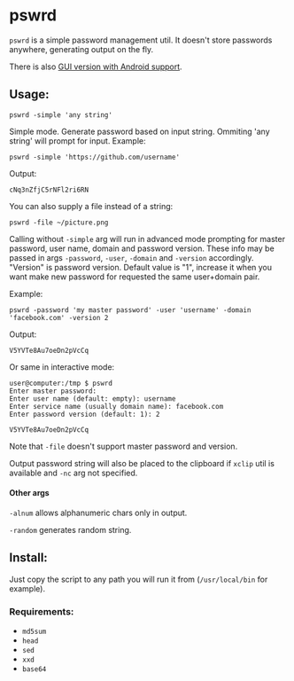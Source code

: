 pswrd
=====

`pswrd` is a simple password management util. It doesn't store passwords anywhere, generating output on the fly.

There is also [GUI version with Android support](https://github.com/rekcuFniarB/pswrd.py#readme).


Usage:
------

    pswrd -simple 'any string'

Simple mode. Generate password based on input string. Ommiting 'any string' will prompt for input. Example:

    pswrd -simple 'https://github.com/username'

Output:

    cNq3nZfjC5rNFl2ri6RN

You can also supply a file instead of a string:

    pswrd -file ~/picture.png

Calling without `-simple` arg will run in advanced mode prompting for master password, user name, domain and password version. These info may be passed in args `-password`, `-user`, `-domain` and `-version` accordingly. "Version" is password version. Default value is "1", increase it when you want make new password for requested the same user+domain pair.

Example:

    pswrd -password 'my master password' -user 'username' -domain 'facebook.com' -version 2

Output:

    V5YVTe8Au7oeDn2pVcCq

Or same in interactive mode:

    user@computer:/tmp $ pswrd
    Enter master password:
    Enter user name (default: empty): username
    Enter service name (usually domain name): facebook.com
    Enter password version (default: 1): 2
    
    V5YVTe8Au7oeDn2pVcCq

Note that `-file` doesn't support master password and version.

Output password string will also be placed to the clipboard if `xclip` util is available and `-nc` arg not specified.

#### Other args

`-alnum` allows alphanumeric chars only in output.

`-random` generates random string.

Install:
--------

Just copy the script to any path you will run it from (`/usr/local/bin` for example).

### Requirements:

* `md5sum`
* `head`
* `sed`
* `xxd`
* `base64`
